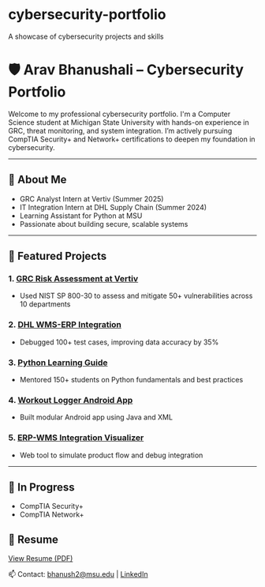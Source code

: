 # cybersecurity-portfolio
A showcase of cybersecurity projects and skills
# 🛡️ Arav Bhanushali – Cybersecurity Portfolio

Welcome to my professional cybersecurity portfolio. I'm a Computer Science student at Michigan State University with hands-on experience in GRC, threat monitoring, and system integration. I’m actively pursuing CompTIA Security+ and Network+ certifications to deepen my foundation in cybersecurity.

---

## 🔐 About Me
- GRC Analyst Intern at Vertiv (Summer 2025)
- IT Integration Intern at DHL Supply Chain (Summer 2024)
- Learning Assistant for Python at MSU
- Passionate about building secure, scalable systems

---

## 📁 Featured Projects

### 1. [GRC Risk Assessment at Vertiv](Vertiv-GRC/vertiv-grc-report.md)
- Used NIST SP 800-30 to assess and mitigate 50+ vulnerabilities across 10 departments

### 2. [DHL WMS-ERP Integration](DHL-Integration/dhl-integration.md)
- Debugged 100+ test cases, improving data accuracy by 35%

### 3. [Python Learning Guide](Teaching/teaching-python.md)
- Mentored 150+ students on Python fundamentals and best practices

### 4. [Workout Logger Android App](Android-App/android-workout-logger.md)
- Built modular Android app using Java and XML

### 5. [ERP-WMS Integration Visualizer](ERP-Visualizer/erp-visualizer.md)
- Web tool to simulate product flow and debug integration

---

## 📜 In Progress
- CompTIA Security+
- CompTIA Network+

## 📎 Resume
[View Resume (PDF)](resume/Arav_Bhanushali_Resume.pdf)

📫 Contact: bhanush2@msu.edu | [LinkedIn](https://linkedin.com/in/yourname)
